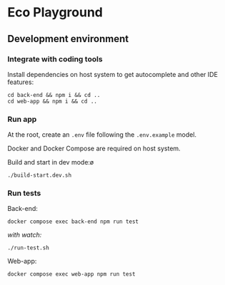 # Eco Playground

## Development environment

### Integrate with coding tools

Install dependencies on host system to get autocomplete and other IDE features:

```
cd back-end && npm i && cd ..
cd web-app && npm i && cd ..
```

### Run app

At the root, create an `.env` file following the `.env.example` model.

Docker and Docker Compose are required on host system.

Build and start in dev mode:ø

```
./build-start.dev.sh
```

### Run tests

Back-end:

```
docker compose exec back-end npm run test
```

_with watch:_

```
./run-test.sh
```

Web-app:

```
docker compose exec web-app npm run test
```

